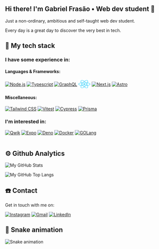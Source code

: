 ## Hi there! I'm Gabriel Frasão • Web dev student :muscle:

Just a non-ordinary, ambitious and self-taught web dev student.

Every day is a great day to discover the very best in tech.

## :brain: My tech stack

### I have some experience in:

#### Languages & Frameworks:

<div>
  <a href="https://nodejs.org"><img align="center" alt="Node.js" height="30" width="40" src="https://cdn.jsdelivr.net/gh/devicons/devicon/icons/nodejs/nodejs-original.svg" /></a>
  <a href="https://www.typescriptlang.org/"><img align="center" alt="Typescript" height="30" width="40" src="https://cdn.jsdelivr.net/gh/devicons/devicon/icons/typescript/typescript-original.svg" /></a>
  <a href="https://graphql.org/"><img align="center" alt="GraphQL" height="30" width="40" src="https://cdn.jsdelivr.net/gh/devicons/devicon/icons/graphql/graphql-plain.svg" /></a>
  <a href="https://beta.reactjs.org/"><img align="center" alt="React" height="30" width="40" src="https://raw.githubusercontent.com/devicons/devicon/master/icons/react/react-original.svg" /></a>
  <a href="https://nextjs.org"><img align="center" alt="Next.js" height="30" width="40" src="https://cdn.jsdelivr.net/gh/devicons/devicon/icons/nextjs/nextjs-original.svg" /></a>
  <a href="https://astro.build"><img align="center" alt="Astro" height="30" width="30" src="https://astro.build/assets/press/logomark-dark.svg" /></a>
</div>

#### Miscellaneous:

<div>
  <a href="https://tailwindcss.com"><img align="center" alt="Tailwind CSS" height="30" width="40" src="https://cdn.jsdelivr.net/gh/devicons/devicon/icons/tailwindcss/tailwindcss-plain.svg" /></a>  
  <a href="https://vitest.dev"><img align="center" alt="Vitest" height="30" width="40" src="https://vitest.dev/logo-shadow.svg" /></a>
  <a href="https://cypress.io"><img align="center" alt="Cypress" height="30" width="30" src="http://images.ctfassets.net/czwjnyf8a9ri/5jZlu3VJwWQC986YRqBY8M/29ce530fee9c62a09fc4f15b33076cde/cypress-1024x553.png" /></a>
  <a href="https://prisma.io"><img align="center" alt="Prisma" height="30" width="30" src="https://storage.googleapis.com/zenn-user-upload/topics/d07488226b.jpeg" /></a>
</div>

### I'm interested in:

<div>
  <a href="https://qwik.builder.io"><img align="center" alt="Qwik" height="30" width="30" src="https://qwik.builder.io/logos/qwik-logo.svg" /></a>
  <a href="https://expo.dev"><img align="center" alt="Expo" height="30" width="30" src="https://upplabs.com/wp-content/uploads/2020/06/expo-logo-1.png" /></a>
  <a href="https://deno.land"><img align="center" alt="Deno" height="30" width="30" src="https://denostatus.com/_next/image?url=https%3A%2F%2Fres.cloudinary.com%2Fsup%2Fimage%2Fupload%2Fv1646750532%2Fbntmecdmmdnu1rg1rw0w.png&w=1920&q=75" /></a>
  <a href="https://docker.com"><img align="center" alt="Docker" height="30" width="30" src="https://cdn4.iconfinder.com/data/icons/logos-and-brands/512/97_Docker_logo_logos-512.png" /></a>
  <a href="https://golang.google.cn/"><img align="center" alt="GOLang" height="30" width="40" src="https://cdn.jsdelivr.net/gh/devicons/devicon/icons/go/go-original-wordmark.svg" /></a>
</div>

<br />

## :gear: Github Analytics

![My GitHub Stats](https://github-readme-stats.vercel.app/api?username=gabe-frasz&show_icons=true&theme=dracula&include_all_commits=true&count_private=true)

![My GitHub Top Langs](https://github-readme-stats.vercel.app/api/top-langs/?username=gabe-frasz&layout=compact&langs_count=7&theme=dracula)
  
## :phone: Contact

Get in touch with me on:

[![Instagram](https://img.shields.io/badge/Instagram-E4405F?style=for-the-badge&logo=instagram&logoColor=white)](https://instagram.com/gabe_frasz)
[![Gmail](https://img.shields.io/badge/Gmail-D14836?style=for-the-badge&logo=gmail&logoColor=white)](mailto:gabrielvitor.frasao@gmail.com)
[![LinkedIn](https://img.shields.io/badge/LinkedIn-0077B5?style=for-the-badge&logo=linkedin&logoColor=white)](https://www.linkedin.com/in/gabriel-vs-frasao)

## :snake: Snake animation
  
![Snake animation](https://github.com/gabe-frasz/gabe-frasz/blob/output/github-contribution-grid-snake.svg)

